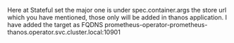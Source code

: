 Here at Stateful set the major one is under spec.container.args the store url which you have mentioned, those only will be added in thanos application.
I have added the target as FQDNS prometheus-operator-prometheus-thanos.operator.svc.cluster.local:10901
